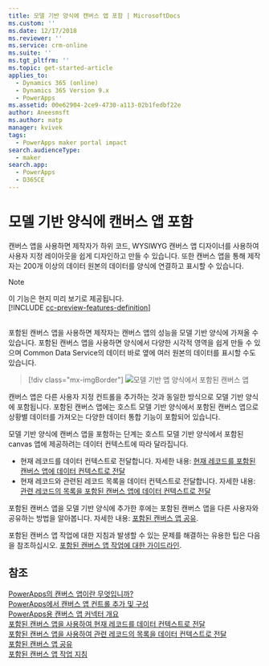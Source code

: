 ```yaml
---
title: 모델 기반 양식에 캔버스 앱 포함 | MicrosoftDocs
ms.custom: ''
ms.date: 12/17/2018
ms.reviewer: ''
ms.service: crm-online
ms.suite: ''
ms.tgt_pltfrm: ''
ms.topic: get-started-article
applies_to:
  - Dynamics 365 (online)
  - Dynamics 365 Version 9.x
  - PowerApps
ms.assetid: 00e62904-2ce9-4730-a113-02b1fedbf22e
author: Aneesmsft
ms.author: matp
manager: kvivek
tags:
  - PowerApps maker portal impact
search.audienceType:
  - maker
search.app:
  - PowerApps
  - D365CE
---
```


# <a name="embed-a-canvas-app-on-a-model-driven-form"></a>모델 기반 양식에 캔버스 앱 포함

캔버스 앱을 사용하면 제작자가 하위 코드, WYSIWYG 캔버스 앱 디자이너를 사용하여 사용자 지정 레이아웃을 쉽게 디자인하고 만들 수 있습니다. 또한 캔버스 앱을 통해 제작자는 200개 이상의 데이터 원본의 데이터를 양식에 연결하고 표시할 수 있습니다.

> [!NOTE]
> 이 기능은 현지 미리 보기로 제공됩니다. <br />
> [!INCLUDE [cc-preview-features-definition](../../includes/cc-preview-features-definition.md)] <br /><br />

포함된 캔버스 앱을 사용하면 제작자는 캔버스 앱의 성능을 모델 기반 양식에 가져올 수 있습니다. 포함된 캔버스 앱을 사용하면 양식에서 다양한 시각적 영역을 쉽게 만들 수 있으며 Common Data Service의 데이터 바로 옆에 여러 원본의 데이터를 표시할 수도 있습니다.

   > [!div class="mx-imgBorder"] 
   > ![모델 기반 앱 양식에서 포함된 캔버스 앱](media/embed-canvas-app-in-form.png "모델 기반 앱 양식에서 포함된 캔버스 앱")

캔버스 앱은 다른 사용자 지정 컨트롤을 추가하는 것과 동일한 방식으로 모델 기반 양식에 포함됩니다. 포함된 캔버스 앱에는 호스트 모델 기반 양식에서 포함된 캔버스 앱으로 상황별 데이터를 가져오는 다양한 데이터 통합 기능이 포함되어 있습니다.

모델 기반 양식에 캔버스 앱을 포함하는 단계는 호스트 모델 기반 양식에서 포함된 canvas 앱에 제공하려는 데이터 컨텍스트에 따라 달라집니다.
-   현재 레코드를 데이터 컨텍스트로 전달합니다. 자세한 내용: [현재 레코드를 포함된 캔버스 앱에 데이터 컨텍스트로 전달](pass-current-embedded-canvas-app.md)
-   현재 레코드와 관련된 레코드 목록을 데이터 컨텍스트로 전달합니다. 자세한 내용: [관련 레코드의 목록을 포함된 캔버스 앱에 데이터 컨텍스트로 전달](pass-related-embedded-canvas-app.md) 

포함된 캔버스 앱을 모델 기반 양식에 추가한 후에는 포함된 캔버스 앱을 다른 사용자와 공유하는 방법을 알아봅니다. 자세한 내용: [포함된 캔버스 앱 공유](share-embedded-canvas-app.md).

포함된 캔버스 앱 작업에 대한 지침과 발생할 수 있는 문제를 해결하는 유용한 팁은 다음을 참조하십시오. [포함된 캔버스 앱 작업에 대한 가이드라인](embedded-canvas-app-guidelines.md).

## <a name="see-also"></a>참조
[PowerApps의 캔버스 앱이란 무엇입니까?](../canvas-apps/getting-started.md) <br />
[PowerApps에서 캔버스 앱 컨트롤 추가 및 구성](../canvas-apps/add-configure-controls.md) <br />
[PowerApps용 캔버스 앱 커넥터 개요](../canvas-apps/connections-list.md) <br />
[포함된 캔버스 앱을 사용하여 현재 레코드를 데이터 컨텍스트로 전달](pass-current-embedded-canvas-app.md) <br />
[포함된 캔버스 앱을 사용하여 관련 레코드의 목록을 데이터 컨텍스트로 전달](pass-related-embedded-canvas-app.md) <br />
[포함된 캔버스 앱 공유](share-embedded-canvas-app.md) <br />
[포함된 캔버스 앱 작업 지침](embedded-canvas-app-guidelines.md)

